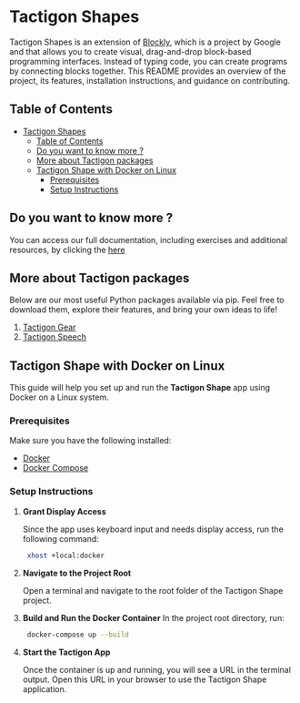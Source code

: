 # Tactigon Shapes

Tactigon Shapes is an extension of [Blockly](https://developers.google.com/blockly), which is a project by Google and that allows you to create visual, drag-and-drop block-based programming interfaces. Instead of typing code, you can create programs by connecting blocks together. This README provides an overview of the project, its features, installation instructions, and guidance on contributing.

## Table of Contents
- [Tactigon Shapes](#tactigon-shapes)
  - [Table of Contents](#table-of-contents)
  - [Do you want to know more ?](#do-you-want-to-know-more-)
  - [More about Tactigon packages](#more-about-tactigon-packages)
  - [Tactigon Shape with Docker on Linux](#tactigon-shape-with-docker-on-linux)
    - [Prerequisites](#prerequisites)
    - [Setup Instructions](#setup-instructions)

## Do you want to know more ?

You can access our full documentation, including exercises and additional resources, by clicking the [here](https://github.com/TactigonTeam/Tactigon-Shape/wiki)


## More about Tactigon packages

Below are our most useful Python packages available via pip. Feel free to download them, explore their features, and bring your own ideas to life!

1. [Tactigon Gear](https://pypi.org/project/tactigon-gear/)
2. [Tactigon Speech](https://pypi.org/project/tactigon-speech/)

## Tactigon Shape with Docker on Linux

This guide will help you set up and run the **Tactigon Shape** app using Docker on a Linux system.

### Prerequisites

Make sure you have the following installed:

- [Docker](https://docs.docker.com/get-docker/)
- [Docker Compose](https://docs.docker.com/compose/install/)

### Setup Instructions

1. **Grant Display Access**

   Since the app uses keyboard input and needs display access, run the following command:

   ```bash
    xhost +local:docker
   ```

2. **Navigate to the Project Root**

    Open a terminal and navigate to the root folder of the Tactigon Shape project.

3. **Build and Run the Docker Container**
    In the project root directory, run:

   ```bash
    docker-compose up --build
   ```
3. **Start the Tactigon App**
    
    Once the container is up and running, you will see a URL in the terminal output. Open this URL in your browser to use the Tactigon Shape application.